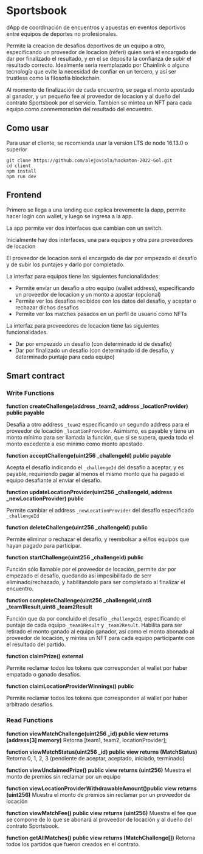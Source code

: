 # Sportsbook

dApp de coordinación de encuentros y apuestas en eventos deportivos entre equipos de deportes no profesionales.

Permite la creacion de desafios deportivos de un equipo a otro, especificando un proveedor de locacion (réferi) quien será el encargado de dar por finalizado el resultado, y en el se deposita la confianza de subir el resultado correcto. Idealmente sería reemplazado por Chainlink o alguna tecnología que evite la necesidad de confiar en un tercero, y así ser trustless como la filosofía blockchain.

Al momento de finalización de cada encuentro, se paga el monto apostado al ganador, y un pequeño fee al proveedor de locacion y al dueño del contrato Sportsbook por el servicio. Tambien se mintea un NFT para cada equipo como conmemoración del resultado del encuentro.

## Como usar

Para usar el cliente, se recomienda usar la version LTS de node 16.13.0 o superior

```
git clone https://github.com/alejoviola/hackaton-2022-Gol.git
cd client
npm install
npm run dev
```

## Frontend

Primero se llega a una landing que explica brevemente la dapp, permite hacer login con wallet, y luego se ingresa a la app.

La app permite ver dos interfaces que cambian con un switch.

Inicialmente hay dos interfaces, una para equipos y otra para proveedores de locacion

El proveedor de locacion será el encargado de dar por empezado el desafío y de subir los puntajes y darlo por completado.

La interfaz para equipos tiene las siguientes funcionalidades:

- Permite enviar un desafio a otro equipo (wallet address), especificando un proveedor de locacion y un monto a apostar (opcional)
- Permite ver los desafios recibidos con los datos del desafio, y aceptar o rechazar dichos desafios
- Permite ver los matches pasados en un perfil de usuario como NFTs

La interfaz para proveedores de locacion tiene las siguientes funcionalidades.

- Dar por empezado un desafio (con determinado id de desafio)
- Dar por finalizado un desafio (con determinado id de desafio, y determinado puntaje para cada equipo)

## Smart contract

### Write Functions

**function createChallenge(address \_team2, address \_locationProvider) public payable**

Desafia a otro address `_team2` especificando un segundo address para el proveedor de locación `_locationProvider`. Asimismo, es payable y tiene un monto mínimo para ser llamada la función, que si se supera, queda todo el monto excedente a ese mínimo como monto apostado.

**function acceptChallenge(uint256 \_challengeId) public payable**

Acepta el desafío indicando el `_challengeId` del desafio a aceptar, y es payable, requiriendo pagar al menos el mismo monto que ha pagado el equipo desafiante al enviar el desafío.

**function updateLocationProvider(uint256 \_challengeId, address \_newLocationProvider) public**

Permite cambiar el address `_newLocationProvider` del desafío especificado `_challengeId`

**function deleteChallenge(uint256 \_challengeId) public**

Permite eliminar o rechazar el desafío, y reembolsar a el/los equipos que hayan pagado para participar.

**function startChallenge(uint256 \_challengeId) public**

Función sólo llamable por el proveedor de locación, permite dar por empezado el desafío, quedando así imposibilitado de serr eliminado/rechazado, y habilitandolo para ser completado al finalizar el encuentro.

**function completeChallenge(uint256 \_challengeId,uint8 \_team1Result,uint8 \_team2Result**

Función que da por concluido el desafío `_challengeId`, específicando el puntaje de cada equipo `_team1Result` y `_team2Result`. Habilita para ser retirado el monto ganado al equipo ganador, así como el monto abonado al proveedor de locación, y mintea un NFT para cada equipo participante con el resultado del partido.

**function claimPrize() external**

Permite reclamar todos los tokens que corresponden al wallet por haber empatado o ganado desafíos.

**function claimLocationProviderWinnings() public**

Permite reclamar todos los tokens que corresponden al wallet por haber arbitrado desafíos.

### Read Functions

**function viewMatchChallenge(uint256 \_id) public view returns (address[3] memory)**
Retorna [team1, team2, locationProvider];

**function viewMatchStatus(uint256 \_id) public view returns (MatchStatus)**
Retorna 0, 1, 2, 3
(pendiente de aceptar, aceptado, iniciado, terminado)

**function viewUnclaimedPrize() public view returns (uint256)**
Muestra el monto de premios sin reclamar por un equipo

**function viewLocationProviderWithdrawableAmount()public view returns (uint256)**
Muestra el monto de premios sin reclamar por un proveedor de locación

**function viewMatchFee() public view returns (uint256)**
Muestra el fee que se compone de lo que se abonará al proveedor de locación y al dueño del contrato Sportsbook.

**function getAllMatches() public view returns (MatchChallenge[])**
Retorna todos los partidos que fueron creados en el contrato.